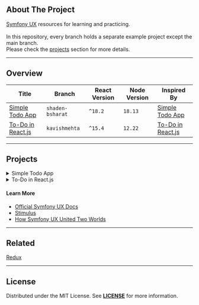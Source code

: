 ## About The Project
[Symfony UX][topic] resources for learning and practicing.
</br>  
In this repository, every branch holds a separate example project except the main branch.  
Please check the [projects](#projects) section for more details.


---
## Overview
| Title                                   | Branch           | React Version | Node Version | Inspired By                                   |
|-----------------------------------------|------------------|---------------|--------------|-----------------------------------------------|
| [Simple Todo App][shaden-bsharat]       | `shaden-bsharat` | `^18.2`       | `18.13`      | [Simple Todo App][shaden-bsharat-url-tooltip] |
| [To-Do in React.js][kavishmehta]        | `kavishmehta`    | `^15.4`       | `12.22`      | [To-Do in React.js][kavishmehta-url]          |


---
## Projects
<details><summary>Simple Todo App</summary>  
<p>

![React App](https://user-images.githubusercontent.com/5810350/214475325-837151ed-2886-470c-b482-f787af0a3ca2.png)

**Project Description:** This is a simple todo app with react  
**Project Link:** https://github.com/habibun/react/tree/shaden-bsharat  
**Inspired By:** [How to Build a Simple Todo App with React][shaden-bsharat-url]  
<br/>

#### Installation
```bash
git clone git@github.com:habibun/react.git
cd react
git checkout shaden-bsharat
git pull origin shaden-bsharat
npm install
npm start
```

</p>
</details>




<details><summary>To-Do in React.js</summary>  
<p>

![React App](https://user-images.githubusercontent.com/5810350/214866660-176d87ff-fcd6-497c-be83-71d4dec46025.png)

**Project Description:** This is a simple todo app with react  
**Project Link:** https://github.com/habibun/react/tree/kavishmehta  
**Inspired By:** [To-Do in React.js][kavishmehta-url]  
<br/>

#### Installation
```bash
git clone git@github.com:habibun/react.git
cd react
git checkout kavishmehta
git pull origin kavishmehta
npm install
npm start
```

</p>
</details>


#### Learn More
- [Official Symfony UX Docs](https://ux.symfony.com/)
- [Stimulus](https://stimulus.hotwired.dev/)
- [How Symfony UX United Two Worlds](https://blog.alphpaca.io/how-symfony-ux-united-two-worlds-21a89fc04410)



---
## Related
[Redux](https://github.com/habibun/redux)


---
## License
Distributed under the MIT License. See **[LICENSE][license]** for more information.


[//]: # (Links)
[topic]: https://ux.symfony.com/
[license]: https://github.com/habibun/symfony-ux/blob/main/LICENSE

[//]: # (Projects)
[shaden-bsharat]: https://github.com/habibun/react/tree/shaden-bsharat
[shaden-bsharat-url]: https://blog.devgenius.io/how-to-build-a-simple-todo-app-with-react-dd979a6a7a8a
[shaden-bsharat-url-tooltip]: https://blog.devgenius.io/how-to-build-a-simple-todo-app-with-react-dd979a6a7a8a "How to Build a Simple Todo App with React"

[//]: # (To-Do in React.js)
[kavishmehta]: https://github.com/habibun/react/tree/kavishmehta
[kavishmehta-url]: https://codepen.io/kavishmehta/pen/yaxwVR


[//]: # (React starter kit)
[starter-kit]: https://github.com/habibun/react/tree/starter-kit


[//]: # (Simple counter with Flux architecture)
[react-flux]: https://github.com/habibun/react/tree/react-flux
[react-flux-tooltip]: https://github.com/habibun/react/tree/react-flux "Simple counter with Flux architecture"

[//]: # (CRUD Operations)
[nishant-kumar]: https://github.com/habibun/react/tree/nishant-kumar
[nishant-kumar-url]: https://www.freecodecamp.org/news/how-to-perform-crud-operations-using-react/
[nishant-kumar-url-tooltip]: https://www.freecodecamp.org/news/how-to-perform-crud-operations-using-react/ "How to Perform CRUD Operations using React, React Hooks, and Axios"
